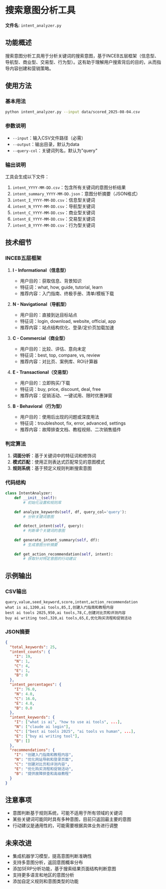 # 搜索意图分析工具

**文件名**: `intent_analyzer.py`

## 功能概述

搜索意图分析工具用于分析关键词的搜索意图，基于INCEB五层框架（信息型、导航型、商业型、交易型、行为型）。这有助于理解用户搜索背后的目的，从而指导内容创建和营销策略。

## 使用方法

### 基本用法

```bash
python intent_analyzer.py --input data/scored_2025-08-04.csv
```

### 参数说明

- `--input`：输入CSV文件路径（必需）
- `--output`：输出目录，默认为data
- `--query-col`：关键词列名，默认为"query"

### 输出说明

工具会生成以下文件：

1. `intent_YYYY-MM-DD.csv`：包含所有关键词的意图分析结果
2. `intent_summary_YYYY-MM-DD.json`：意图分析摘要（JSON格式）
3. `intent_I_YYYY-MM-DD.csv`：信息型关键词
4. `intent_N_YYYY-MM-DD.csv`：导航型关键词
5. `intent_C_YYYY-MM-DD.csv`：商业型关键词
6. `intent_E_YYYY-MM-DD.csv`：交易型关键词
7. `intent_B_YYYY-MM-DD.csv`：行为型关键词

## 技术细节

### INCEB五层框架

1. **I - Informational（信息型）**
   - 用户目的：获取信息、背景知识
   - 特征词：what, how, guide, tutorial, learn
   - 推荐内容：入门指南、终极手册、清单/模板下载

2. **N - Navigational（导航型）**
   - 用户目的：直接到达目标站点
   - 特征词：login, download, website, official, app
   - 推荐内容：站点结构优化、登录/定价页加载加速

3. **C - Commercial（商业型）**
   - 用户目的：比较、评估、意向未定
   - 特征词：best, top, compare, vs, review
   - 推荐内容：对比页、案例库、ROI计算器

4. **E - Transactional（交易型）**
   - 用户目的：立即购买/下载
   - 特征词：buy, price, discount, deal, free
   - 推荐内容：促销活动、一键试用、限时优惠弹窗

5. **B - Behavioral（行为型）**
   - 用户目的：使用后出现的问题或深度用法
   - 特征词：troubleshoot, fix, error, advanced, settings
   - 推荐内容：故障排查文档、教程视频、二次销售插件

### 判定算法

1. **词面分析**：基于关键词中的特征词和修饰词
2. **模式匹配**：使用正则表达式匹配常见的意图模式
3. **规则系统**：基于预定义规则判断搜索意图

### 代码结构

```python
class IntentAnalyzer:
    def __init__(self):
        # 初始化设置和规则库
        
    def analyze_keywords(self, df, query_col='query'):
        # 分析关键词意图
        
    def detect_intent(self, query):
        # 判断单个关键词的意图
        
    def generate_intent_summary(self, df):
        # 生成意图分析摘要
        
    def get_action_recommendation(self, intent):
        # 获取针对特定意图的行动建议
```

## 示例输出

### CSV输出

```
query,value,seed_keyword,score,intent,action_recommendation
what is ai,1200,ai tools,85,I,创建入门指南和教程内容
best ai tools 2025,950,ai tools,78,C,创建对比页和评测内容
buy ai writing tool,320,ai tools,65,E,优化购买流程和促销活动
```

### JSON摘要

```json
{
  "total_keywords": 25,
  "intent_counts": {
    "I": 19,
    "N": 1,
    "C": 4,
    "E": 1,
    "B": 0
  },
  "intent_percentages": {
    "I": 76.0,
    "N": 4.0,
    "C": 16.0,
    "E": 4.0,
    "B": 0.0
  },
  "intent_keywords": {
    "I": ["what is ai", "how to use ai tools", ...],
    "N": ["claude ai login"],
    "C": ["best ai tools 2025", "ai tools vs human", ...],
    "E": ["buy ai writing tool"],
    "B": []
  },
  "recommendations": {
    "I": "创建入门指南和教程内容",
    "N": "优化网站导航和登录页面",
    "C": "创建对比页和评测内容",
    "E": "优化购买流程和促销活动",
    "B": "提供故障排查和高级教程"
  }
}
```

## 注意事项

- 意图判断基于规则系统，可能不适用于所有领域的关键词
- 某些关键词可能同时具有多种意图，目前只返回最主要的意图
- 行动建议是通用性的，可能需要根据具体业务进行调整

## 未来改进

- 集成机器学习模型，提高意图判断准确性
- 支持多意图分析，返回意图概率分布
- 添加SERP分析功能，基于搜索结果页面结构判断意图
- 支持更多语言和地区的意图分析
- 添加自定义规则和意图类型的功能